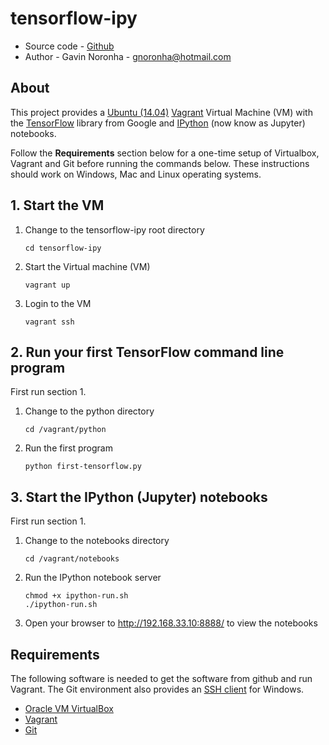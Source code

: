 # tensorflow-ipy

* Source code - [Github][1]
* Author - Gavin Noronha - <gnoronha@hotmail.com>

[1]: https://github.com/gavinln/tensorflow-ipy.git

## About

This project provides a [Ubuntu (14.04)][10] [Vagrant][11] Virtual Machine (VM)
with the [TensorFlow][12] library from Google and [IPython][13]
(now know as Jupyter) notebooks.

[10]: http://releases.ubuntu.com/14.04/
[11]: http://www.vagrantup.com/
[12]: http://tensorflow.org/
[13]: http://jupyter.org/

Follow the **Requirements** section below for a one-time setup of Virtualbox,
Vagrant and Git before running the commands below. These instructions should
work on Windows, Mac and Linux operating systems.

## 1. Start the VM

1. Change to the tensorflow-ipy root directory

    ```
    cd tensorflow-ipy
    ```

2. Start the Virtual machine (VM)

    ```
    vagrant up
    ```

3. Login to the VM

    ```
    vagrant ssh
    ```

## 2. Run your first TensorFlow command line program

First run section 1.

1. Change to the python directory

    ```
    cd /vagrant/python
    ```

2. Run the first program

    ```
    python first-tensorflow.py
    ```

## 3. Start the IPython (Jupyter) notebooks

First run section 1.

1. Change to the notebooks directory

    ```
    cd /vagrant/notebooks
    ```

2. Run the IPython notebook server

    ```
    chmod +x ipython-run.sh
    ./ipython-run.sh
    ```

3. Open your browser to http://192.168.33.10:8888/ to view the notebooks

## Requirements

The following software is needed to get the software from github and run
Vagrant. The Git environment also provides an [SSH client][100] for Windows.

* [Oracle VM VirtualBox][101]
* [Vagrant][102]
* [Git][103]

[100]: http://en.wikipedia.org/wiki/Secure_Shell
[101]: https://www.virtualbox.org/
[102]: http://vagrantup.com/
[103]: http://git-scm.com/
